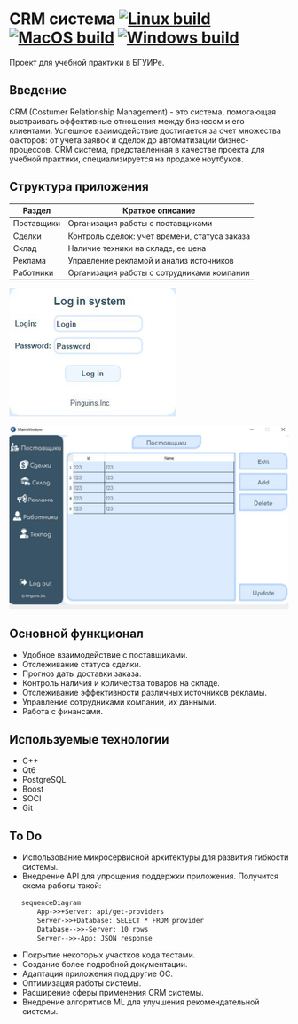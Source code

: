 CRM система [![Linux build](https://github.com/Plnguins/CRM/actions/workflows/linux-build.yml/badge.svg)](https://github.com/Plnguins/CRM/actions/workflows/linux-build.yml) [![MacOS build](https://github.com/Plnguins/CRM/actions/workflows/macos-build.yml/badge.svg)](https://github.com/Plnguins/CRM/actions/workflows/macos-build.yml) [![Windows build](https://github.com/Plnguins/CRM/actions/workflows/windows-build.yml/badge.svg)](https://github.com/Plnguins/CRM/actions/workflows/windows-build.yml)
======

Проект для учебной практики в БГУИРе. 

## Введение ##
CRM (Costumer Relationship Management) - это система, помогающая выстраивать эффективные отношения между бизнесом и его клиентами. Успешное взаимодействие достигается за счет множества факторов: от учета заявок и сделок до автоматизации бизнес-процессов. 
CRM система, представленная в качестве проекта для учебной практики, специализируется на продаже ноутбуков.

## Структура приложения ##
| Раздел | Краткое описание |
| --- | --- |
| Поставщики | Организация работы с поставщиками |
| Сделки | Контроль сделок: учет времени, статуса заказа |
| Склад | Наличие техники на складе, ее цена |
| Реклама | Управление рекламой и анализ источников |
| Работники | Организация работы с сотрудниками компании |

![](Images/login_image.jpg)

![](Images/supplier_image.jpg)


## Основной функционал ##
 * Удобное взаимодействие с поставщиками.
 * Отслеживание статуса сделки.
 * Прогноз даты доставки заказа.
 * Контроль наличия и количества товаров на складе.
 * Отслеживание эффективности различных источников рекламы.
 * Управление сотрудниками компании, их данными.
 * Работа с финансами.

## Используемые технологии ##
 * C++
 * Qt6
 * PostgreSQL
 * Boost
 * SOCI
 * Git
 
## To Do ##
 * Использование микросервисной архитектуры для развития гибкости системы.
 * Внедрение API для упрощения поддержки приложения. Получится схема работы такой:
 ```mermaid
    sequenceDiagram
        App->>+Server: api/get-providers
        Server->>+Database: SELECT * FROM provider
        Database-->>-Server: 10 rows
        Server-->>-App: JSON response
 ```
 * Покрытие некоторых участков кода тестами.
 * Создание более подробной документации.
 * Адаптация приложения под другие ОС.
 * Оптимизация работы системы.
 * Расширение сферы применения CRM системы.
 * Внедрение алгоритмов ML для улучшения рекомендательной системы.
 
